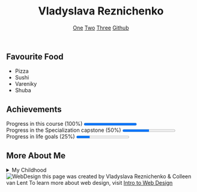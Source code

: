 
<!DOCTYPE html>
<html lang="en">
<head>
    <meta charset="UTF-8">
    <meta name="viewport" content="width=device-width, initial-scale=1.0">
</head>
<body>
<header>
    <h1>Vladyslava Reznichenko</h1>
    <nav>
        <a href="https://www.google.com/">One</a>
        <a href="https://www.youtube.com/">Two</a>
        <a href="https://www.instagram.com/">Three</a>
        <a href="https://www.netflix.com/">Github</a>
    </nav>
</header>
<section>
    <h2>Favourite Food</h2>
    <ul>
        <li>Pizza</li>
        <li>Sushi</li>
        <li>Vareniky</li>
        <li>Shuba</li>
    </ul>
</section>
<section>
    <h2>Achievements</h2>
    Progress in this course (100%)
    <progress value="100" max="100"></progress>
    <br>
    Progress in the Specialization capstone (50%)
    <progress value="50" max="100"></progress>
    <br>
    Progress in life goals (25%)
    <progress value="25" max="100"></progress>

</section>
<section>
    <h2>More About Me</h2>
    <details>
        <summary>My Childhood</summary>I grew up in the city of Sumy, Ukraine. I really miss my carefree childhood without war.
    </details>
</section>
<footer>
    <img src="http://www.intro-webdesign.com/images/newlogo.png" alt="WebDesign">
    this page was created by Vladyslava Reznichenko & Colleen van Lent
    To learn more about web design, visit
    <a href="http://www.intro-webdesign.com/">Intro to Web Design</a>
</footer>
    
</body>
</html>

